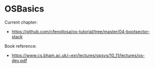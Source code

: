 # OSBasics

Current chapter:
 - https://github.com/cfenollosa/os-tutorial/tree/master/04-bootsector-stack 

Book reference:
 - https://www.cs.bham.ac.uk/~exr/lectures/opsys/10_11/lectures/os-dev.pdf



